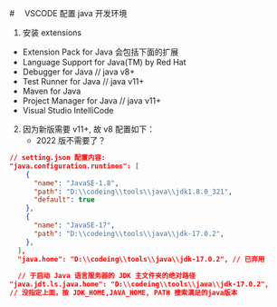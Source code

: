 #　 VSCODE 配置 java 开发环境

1. 安装 extensions

- Extension Pack for Java 会包括下面的扩展
- Language Support for Java(TM) by Red Hat
- Debugger for Java // java v8+
- Test Runner for Java // java v11+
- Maven for Java
- Project Manager for Java // java v11+
- Visual Studio IntelliCode

2. 因为新版需要 v11+, 故 v8 配置如下：
   - 2022 版不需要了？

```json
// setting.json 配置内容:
"java.configuration.runtimes": [
    {
      "name": "JavaSE-1.8",
      "path": "D:\\codeing\\tools\\java\\jdk1.8.0_321",
      "default": true
    },
    {
      "name": "JavaSE-17",
      "path": "D:\\codeing\\tools\\java\\jdk-17.0.2",
    },
  ],
  "java.home": "D:\\codeing\\tools\\java\\jdk-17.0.2", // 已弃用
  
  // 于启动 Java 语言服务器的 JDK 主文件夹的绝对路径
"java.jdt.ls.java.home": "D:\\codeing\\tools\\java\\jdk-17.0.2",
// 没指定上面，按 JDK_HOME,JAVA_HOME, PATH 搜索满足的java版本
```
